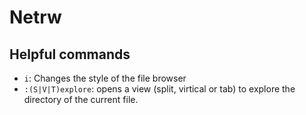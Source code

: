 # Netrw

## Helpful commands

* `i`: Changes the style of the file browser
* `:(S|V|T)explore`: opens a view (split, virtical or tab) to explore the directory of the current file.
